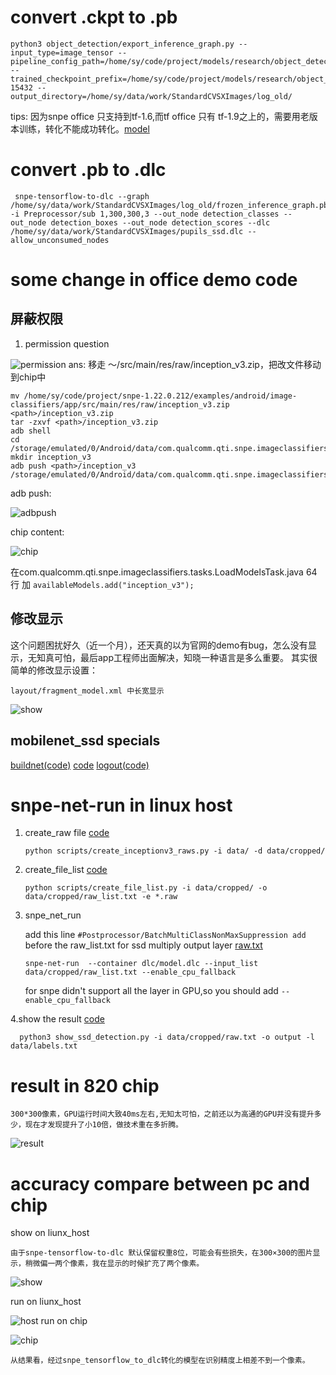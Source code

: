 # convert .ckpt to .pb
  
    python3 object_detection/export_inference_graph.py --input_type=image_tensor --pipeline_config_path=/home/sy/code/project/models/research/object_detection/training/pipeline.config --trained_checkpoint_prefix=/home/sy/code/project/models/research/object_detection/training/model.ckpt-15432 --output_directory=/home/sy/data/work/StandardCVSXImages/log_old/

   tips: 因为snpe office 只支持到tf-1.6,而tf office 只有 tf-1.9之上的，需要用老版本训练，转化不能成功转化。[model](data/model.dlc)
   
# convert .pb to .dlc
  
     snpe-tensorflow-to-dlc --graph /home/sy/data/work/StandardCVSXImages/log_old/frozen_inference_graph.pb -i Preprocessor/sub 1,300,300,3 --out_node detection_classes --out_node detection_boxes --out_node detection_scores --dlc /home/sy/data/work/StandardCVSXImages/pupils_ssd.dlc --allow_unconsumed_nodes
# some change in office demo code
  ## 屏蔽权限
   1. permission question
  
   ![permission](pic/permission.png)
   ans: 移走 ～/src/main/res/raw/inception_v3.zip，把改文件移动到chip中
         
    mv /home/sy/code/project/snpe-1.22.0.212/examples/android/image-classifiers/app/src/main/res/raw/inception_v3.zip <path>/inception_v3.zip
    tar -zxvf <path>/inception_v3.zip
    adb shell
    cd /storage/emulated/0/Android/data/com.qualcomm.qti.snpe.imageclassifiers/files/models
    mkdir inception_v3
    adb push <path>/inception_v3 /storage/emulated/0/Android/data/com.qualcomm.qti.snpe.imageclassifiers/files/models/inception_v3
      
   adb push:
   
   ![adbpush](pic/adb_push.png)
     
   chip content:
   
   ![chip](pic/chip.png)
    
   在com.qualcomm.qti.snpe.imageclassifiers.tasks.LoadModelsTask.java 64行 加
     `availableModels.add("inception_v3");` 
  
  ## 修改显示
  这个问题困扰好久（近一个月），还天真的以为官网的demo有bug，怎么没有显示，无知真可怕，最后app工程师出面解决，知晓一种语言是多么重要。
  其实很简单的修改显示设置：
  
    layout/fragment_model.xml 中长宽显示
  ![show](pic/show.png)
  
  ## mobilenet_ssd specials
  [buildnet(code)](../../../../java/LoadNetworkTask.java)
  [code](../../../../java/LoadModelsTask.java)
  [logout(code)](../../../../java/ClassifyImageWithFloatTensorTask.java)
 
# snpe-net-run in linux host
1. create_raw file [code](../../../../scripts/create_ssd_raws.py)
 
    `python scripts/create_inceptionv3_raws.py -i data/ -d data/cropped/`
 
2. create_file_list [code](../../../../scripts/create_file_list.py)
 
    `python scripts/create_file_list.py -i data/cropped/ -o data/cropped/raw_list.txt -e *.raw`
3. snpe_net_run 

    add this line  `#Postprocessor/BatchMultiClassNonMaxSuppression add ` before  the raw_list.txt for ssd multiply output layer [raw.txt](pic/raw_list.txt)
    
   `snpe-net-run  --container dlc/model.dlc --input_list data/cropped/raw_list.txt --enable_cpu_fallback`
   
   
   for snpe didn't support all the layer in GPU,so you should add `--enable_cpu_fallback`
   
4.show the result [code](../../../../scripts/show_ssd_detection.py)
 
    
      python3 show_ssd_detection.py -i data/cropped/raw.txt -o output -l data/labels.txt

# result in 820 chip

    300*300像素，GPU运行时间大致40ms左右,无知太可怕，之前还以为高通的GPU并没有提升多少，现在才发现提升了小10倍，做技术重在多折腾。 


  ![result](pic/820_result30.jpg)

# accuracy compare between pc and chip

show on liunx_host
  
    由于snpe-tensorflow-to-dlc 默认保留权重8位，可能会有些损失，在300×300的图片显示，稍微偏一两个像素，我在显示的时候扩充了两个像素。
![show](pic/liunx_host_show.png)

run on liunx_host

 ![host](pic/run_liunx_host.png)
run on chip 

 ![chip](pic/run_chip.png)
 
    从结果看，经过snpe_tensorflow_to_dlc转化的模型在识别精度上相差不到一个像素。